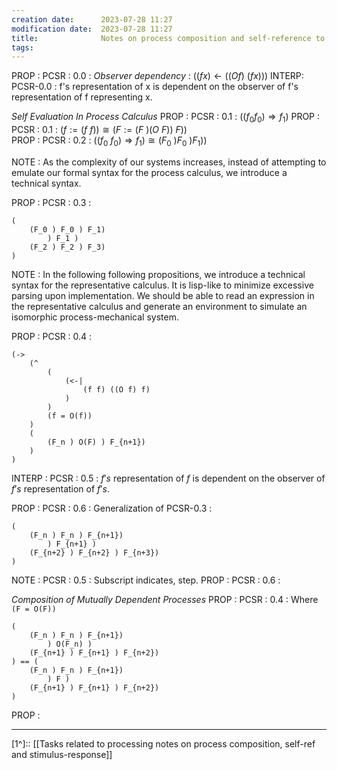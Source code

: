```yaml
---
creation date:		2023-07-28 11:27
modification date:	2023-07-28 11:27
title: 				Notes on process composition and self-reference to demonstrate stimulus-response
tags:
---
```

PROP : PCSR : 0.0 : $Observer\ dependency$ : $((f x) \leftarrow ((O f)\ (f x)))$
INTERP: PCSR-0.0 : f's representation of x is dependent on the observer of f's representation of f representing x.

*Self Evaluation In Process Calculus*
PROP : PCSR : 0.1 : $((f_0 f_0) \Rightarrow f_1)$
PROP : PCSR : 0.1 : $(f := (f\ f)) \cong (F:= (F\ )(O\ F))\ F))$  
PROP : PCSR : 0.2 : $((f_0\ f_0) \Rightarrow f_1) \cong (F_0\ ) F_0\ ) F_1))$

NOTE :  As the complexity of our systems increases, instead of attempting to emulate our formal syntax for the process calculus, we introduce a technical syntax.

PROP : PCSR : 0.3 : 
```
(
	(F_0 ) F_0 ) F_1)
		) F_1 )
	(F_2 ) F_2 ) F_3)
)
```

NOTE : In the following following propositions, we introduce a technical syntax for the representative calculus. It is lisp-like to minimize excessive parsing upon implementation. We should be able to read an expression in the representative calculus and generate an environment to simulate an isomorphic process-mechanical system.

PROP : PCSR : 0.4 :
```
(->
	(^
		(
			(<-| 
				(f f) ((O f) f)
			)
		)
		(f = O(f))	
	)
	(
		(F_n ) O(F) ) F_{n+1}) 
	)
)
```

INTERP : PCSR : 0.5 : $f's$  representation of $f$ is dependent on the observer of $f's$ representation of $f's$.

PROP : PCSR : 0.6 : Generalization of PCSR-0.3 : 
```
(
	(F_n ) F_n ) F_{n+1})
		) F_{n+1} )
	(F_{n+2} ) F_{n+2} ) F_{n+3})
) 
```
NOTE : PCSR : 0.5 : Subscript indicates, step.
PROP : PCSR : 0.6 : 


*Composition of Mutually Dependent Processes*
PROP : PCSR : 0.4 : Where `(F = O(F))`
```
(
	(F_n ) F_n ) F_{n+1})
		) O(F_n) )
	(F_{n+1} ) F_{n+1} ) F_{n+2})
) == (
	(F_n ) F_n ) F_{n+1})
		) F )
	(F_{n+1} ) F_{n+1} ) F_{n+2})
)
```

PROP :  

---
[1^]:: [[Tasks related to processing notes on process composition, self-ref and stimulus-response]]